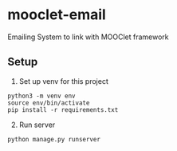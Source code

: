 # mooclet-email
Emailing System to link with MOOClet framework


## Setup

1. Set up venv for this project
```
python3 -m venv env
source env/bin/activate
pip install -r requirements.txt
```

2. Run server
```
python manage.py runserver
```